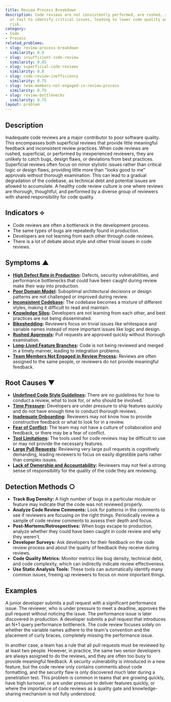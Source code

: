 ```yaml
---
title: Review Process Breakdown
description: Code reviews are not consistently performed, are rushed, superficial,
  or fail to identify critical issues, leading to lower code quality and increased
  risk.
category:
- Code
- Process
related_problems:
- slug: review-process-breakdown
  similarity: 0.9
- slug: insufficient-code-review
  similarity: 0.85
- slug: superficial-code-reviews
  similarity: 0.8
- slug: code-review-inefficiency
  similarity: 0.75
- slug: team-members-not-engaged-in-review-process
  similarity: 0.75
- slug: review-bottlenecks
  similarity: 0.75
layout: problem
---
```


## Description
Inadequate code reviews are a major contributor to poor software quality. This encompasses both superficial reviews that provide little meaningful feedback and inconsistent review practices. When code reviews are rushed, superficial, or performed by inexperienced reviewers, they are unlikely to catch bugs, design flaws, or deviations from best practices. Superficial reviews often focus on minor stylistic issues rather than critical logic or design flaws, providing little more than "looks good to me" approvals without thorough examination. This can lead to a gradual degradation of the codebase, as technical debt and potential issues are allowed to accumulate. A healthy code review culture is one where reviews are thorough, thoughtful, and performed by a diverse group of reviewers with shared responsibility for code quality.

## Indicators ⟡
- Code reviews are often a bottleneck in the development process.
- The same types of bugs are repeatedly found in production.
- Developers are not learning from each other through code reviews.
- There is a lot of debate about style and other trivial issues in code reviews.

## Symptoms ▲

- **[High Defect Rate in Production](high-defect-rate-in-production.md):** Defects, security vulnerabilities, and performance bottlenecks that could have been caught during review make their way into production.
- **[Poor Domain Model](poor-domain-model.md):** Suboptimal architectural decisions or design patterns are not challenged or improved during review.
- **[Inconsistent Codebase](inconsistent-codebase.md):** The codebase becomes a mixture of different styles, making it difficult to read and maintain.
- **[Knowledge Silos](knowledge-silos.md):** Developers are not learning from each other, and best practices are not being disseminated.
- **[Bikeshedding](bikeshedding.md):** Reviewers focus on trivial issues like whitespace and variable names instead of more important issues like logic and design.
- **[Rushed Approvals](rushed-approvals.md):** Pull requests are approved quickly without thorough examination.
- **[Long-Lived Feature Branches](long-lived-feature-branches.md):** Code is not being reviewed and merged in a timely manner, leading to integration problems.
- **[Team Members Not Engaged in Review Process](team-members-not-engaged-in-review-process.md):** Reviews are often assigned to the same people, or reviewers do not provide meaningful feedback.

## Root Causes ▼

- **[Undefined Code Style Guidelines](undefined-code-style-guidelines.md):** There are no guidelines for how to conduct a review, what to look for, or who should be involved.
- **[Time Pressure](time-pressure.md):** Developers are under pressure to ship features quickly and do not have enough time to conduct thorough reviews.
- **[Inadequate Onboarding](inadequate-onboarding.md):** Reviewers may not know how to provide constructive feedback or what to look for in a review.
- **[Fear of Conflict](fear-of-conflict.md):** The team may not have a culture of collaboration and feedback, or there may be a fear of conflict.
- **[Tool Limitations](tool-limitations.md):** The tools used for code reviews may be difficult to use or may not provide the necessary features.
- **[Large Pull Requests](large-pull-requests.md):** Reviewing very large pull requests is cognitively demanding, leading reviewers to focus on easily digestible parts rather than complex issues.
- **[Lack of Ownership and Accountability](lack-of-ownership-and-accountability.md):** Reviewers may not feel a strong sense of responsibility for the quality of the code they are reviewing.

## Detection Methods ○

- **Track Bug Density:** A high number of bugs in a particular module or feature may indicate that the code was not reviewed properly.
- **Analyze Code Review Comments:** Look for patterns in the comments to see if reviewers are focusing on the right things. Periodically review a sample of code review comments to assess their depth and focus.
- **Post-Mortems/Retrospectives:** When bugs escape to production, analyze whether they could have been caught in code review and why they weren't.
- **Developer Surveys:** Ask developers for their feedback on the code review process and about the quality of feedback they receive during reviews.
- **Code Quality Metrics:** Monitor metrics like bug density, technical debt, and code complexity, which can indirectly indicate review effectiveness.
- **Use Static Analysis Tools:** These tools can automatically identify many common issues, freeing up reviewers to focus on more important things.

## Examples
A junior developer submits a pull request with a significant performance issue. The reviewer, who is under pressure to meet a deadline, approves the pull request without noticing the issue. The performance issue is later discovered in production. A developer submits a pull request that introduces an N+1 query performance bottleneck. The code review focuses solely on whether the variable names adhere to the team's convention and the placement of curly braces, completely missing the performance issue.

In another case, a team has a rule that all pull requests must be reviewed by at least two people. However, in practice, the same two senior developers are always assigned to do the reviews, and they are often too busy to provide meaningful feedback. A security vulnerability is introduced in a new feature, but the code review only contains comments about code formatting, and the security flaw is only discovered much later during a penetration test. This problem is common in teams that are growing quickly, have high turnover, or are under pressure to deliver features quickly, or where the importance of code reviews as a quality gate and knowledge-sharing mechanism is not fully understood.